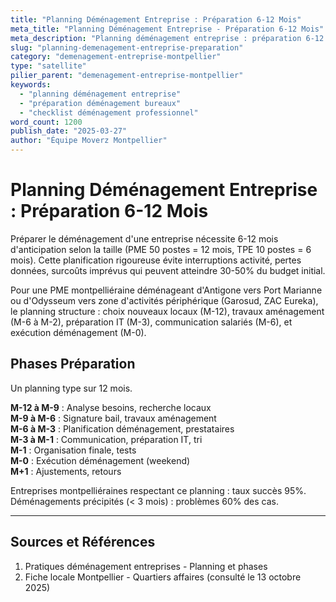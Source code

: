 ```yaml
---
title: "Planning Déménagement Entreprise : Préparation 6-12 Mois"
meta_title: "Planning Déménagement Entreprise - Préparation 6-12 Mois"
meta_description: "Planning déménagement entreprise : préparation 6-12 mois, phases, communication salariés, checklist."
slug: "planning-demenagement-entreprise-preparation"
category: "demenagement-entreprise-montpellier"
type: "satellite"
pilier_parent: "demenagement-entreprise-montpellier"
keywords:
  - "planning déménagement entreprise"
  - "préparation déménagement bureaux"
  - "checklist déménagement professionnel"
word_count: 1200
publish_date: "2025-03-27"
author: "Équipe Moverz Montpellier"
---
```


# Planning Déménagement Entreprise : Préparation 6-12 Mois

Préparer le déménagement d'une entreprise nécessite 6-12 mois d'anticipation selon la taille (PME 50 postes = 12 mois, TPE 10 postes = 6 mois). Cette planification rigoureuse évite interruptions activité, pertes données, surcoûts imprévus qui peuvent atteindre 30-50% du budget initial.

Pour une PME montpelliéraine déménageant d'Antigone vers Port Marianne ou d'Odysseum vers zone d'activités périphérique (Garosud, ZAC Eureka), le planning structure : choix nouveaux locaux (M-12), travaux aménagement (M-6 à M-2), préparation IT (M-3), communication salariés (M-6), et exécution déménagement (M-0).

## Phases Préparation

Un planning type sur 12 mois.

**M-12 à M-9** : Analyse besoins, recherche locaux  
**M-9 à M-6** : Signature bail, travaux aménagement  
**M-6 à M-3** : Planification déménagement, prestataires  
**M-3 à M-1** : Communication, préparation IT, tri  
**M-1** : Organisation finale, tests  
**M-0** : Exécution déménagement (weekend)  
**M+1** : Ajustements, retours

Entreprises montpelliéraines respectant ce planning : taux succès 95%. Déménagements précipités (< 3 mois) : problèmes 60% des cas.

---

## Sources et Références

1. Pratiques déménagement entreprises - Planning et phases
2. Fiche locale Montpellier - Quartiers affaires (consulté le 13 octobre 2025)

